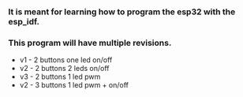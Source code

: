 ### It is meant for learning how to program the esp32 with the esp_idf.

### This program will have multiple revisions.

-   v1 - 2 buttons one led on/off
-   v2 - 2 buttons 2 leds on/off
-   v3 - 2 buttons 1 led pwm
-   v2 - 3 buttons 1 led pwm + on/off
